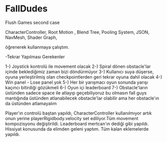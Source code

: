 # FallDudes
Flush Games second case

CharacterController,
Root Motion ,
Blend Tree,
Pooling System,
JSON,
NavMesh,
Shader Graph,


öğrenerek kullanmaya çalıştım.



-Tekrar Yapılması Gerekenler

1-) Joystick kontrolü ile movement olacak
2-) Spiral dönen obstacle'lar içinde beklediğimiz zaman bizi döndürmüyor
3-) Kullanıcı suya düşerse, oyuna yerleştirilmiş olan checkpointlerden geri tekrar oyuna dahil olacak
4-) Win panel - Lose panel yok
5-) Her bir yarışmacı oyun sonunda yarışı kaçıncı bitirdiği gözükmeli
6-) Oyun içi leaderboard
7-) Obstacle'ların üstünden sadece space ile atlayıp geçebiliyoruz bu olmasın fall guys mantığında üstünden atlanabilecek obstacle'lar olabilir ama her obstacle'ın da üstünden atlamayalım 


Player'ın controlü baştan yapıldı, CharacterController kullanılmıyor artık onun yerine  playerRigidbody.velocity set ediliyor.Tüm movement kompozisyonu değiştirildi. Leaderboard mertcan'ın dediği gibi yapıldı.
Hissiyat konusunda da elimden geleni yaptım. Tüm kalan eklemelerde yapıldı.